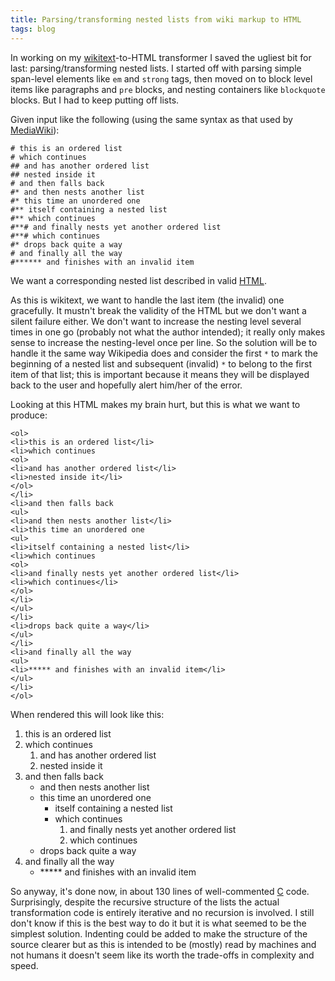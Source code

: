 ```yaml
---
title: Parsing/transforming nested lists from wiki markup to HTML
tags: blog
---
```


In working on my [wikitext](http://www.wincent.com/wiki/wikitext)-to-HTML transformer I saved the ugliest bit for last: parsing/transforming nested lists. I started off with parsing simple span-level elements like `em` and `strong` tags, then moved on to block level items like paragraphs and `pre` blocks, and nesting containers like `blockquote` blocks. But I had to keep putting off lists.

Given input like the following (using the same syntax as that used by [MediaWiki](http://www.wincent.com/wiki/MediaWiki)):

    # this is an ordered list
    # which continues
    ## and has another ordered list
    ## nested inside it
    # and then falls back
    #* and then nests another list
    #* this time an unordered one
    #** itself containing a nested list
    #** which continues
    #**# and finally nests yet another ordered list
    #**# which continues
    #* drops back quite a way
    # and finally all the way
    #****** and finishes with an invalid item

We want a corresponding nested list described in valid [HTML](http://www.wincent.com/wiki/HTML).

As this is wikitext, we want to handle the last item (the invalid) one gracefully. It mustn't break the validity of the HTML but we don't want a silent failure either. We don't want to increase the nesting level several times in one go (probably not what the author intended); it really only makes sense to increase the nesting-level once per line. So the solution will be to handle it the same way Wikipedia does and consider the first `*` to mark the beginning of a nested list and subsequent (invalid) `*` to belong to the first item of that list; this is important because it means they will be displayed back to the user and hopefully alert him/her of the error.

Looking at this HTML makes my brain hurt, but this is what we want to produce:

    <ol>
    <li>this is an ordered list</li>
    <li>which continues
    <ol>
    <li>and has another ordered list</li>
    <li>nested inside it</li>
    </ol>
    </li>
    <li>and then falls back
    <ul>
    <li>and then nests another list</li>
    <li>this time an unordered one
    <ul>
    <li>itself containing a nested list</li>
    <li>which continues
    <ol>
    <li>and finally nests yet another ordered list</li>
    <li>which continues</li>
    </ol>
    </li>
    </ul>
    </li>
    <li>drops back quite a way</li>
    </ul>
    </li>
    <li>and finally all the way
    <ul>
    <li>***** and finishes with an invalid item</li>
    </ul>
    </li>
    </ol>

When rendered this will look like this:

1.  this is an ordered list
2.  which continues
    1.  and has another ordered list
    2.  nested inside it
3.  and then falls back
    -   and then nests another list
    -   this time an unordered one
        -   itself containing a nested list
        -   which continues
            1.  and finally nests yet another ordered list
            2.  which continues
    -   drops back quite a way
4.  and finally all the way
    -   \*\*\*\*\* and finishes with an invalid item

So anyway, it's done now, in about 130 lines of well-commented [C](http://www.wincent.com/wiki/C) code. Surprisingly, despite the recursive structure of the lists the actual transformation code is entirely iterative and no recursion is involved. I still don't know if this is the best way to do it but it is what seemed to be the simplest solution. Indenting could be added to make the structure of the source clearer but as this is intended to be (mostly) read by machines and not humans it doesn't seem like its worth the trade-offs in complexity and speed.

